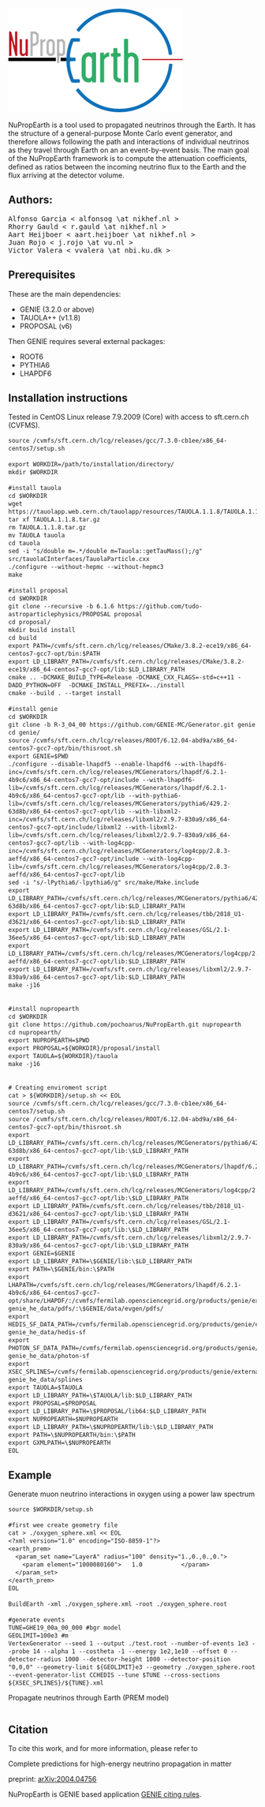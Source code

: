 ![logo](/logo.png)


NuPropEarth is a tool used to propagated neutrinos through the Earth. It has the structure of a general-purpose Monte Carlo event generator, and therefore allows following the path and interactions of individual neutrinos as they travel through Earth on an an event-by-event basis. The main goal of the NuPropEarth framework is to compute the attenuation coefficients, defined as ratios between the incoming neutrino flux to the Earth and the flux arriving at the detector volume.

## Authors: 

<pre>
Alfonso Garcia < alfonsog \at nikhef.nl >
Rhorry Gauld < r.gauld \at nikhef.nl >
Aart Heijboer < aart.heijboer \at nikhef.nl >
Juan Rojo < j.rojo \at vu.nl >
Victor Valera < vvalera \at nbi.ku.dk >
</pre>


## Prerequisites

These are the main dependencies:

- GENIE (3.2.0 or above)
- TAUOLA++ (v1.1.8)
- PROPOSAL (v6)

Then GENIE requires several external packages:

- ROOT6
- PYTHIA6
- LHAPDF6


## Installation instructions

Tested in CentOS Linux release 7.9.2009 (Core) with access to sft.cern.ch (CVFMS).

```
source /cvmfs/sft.cern.ch/lcg/releases/gcc/7.3.0-cb1ee/x86_64-centos7/setup.sh

export WORKDIR=/path/to/installation/directory/
mkdir $WORKDIR

#install tauola
cd $WORKDIR
wget https://tauolapp.web.cern.ch/tauolapp/resources/TAUOLA.1.1.8/TAUOLA.1.1.8.tar.gz
tar xf TAUOLA.1.1.8.tar.gz
rm TAUOLA.1.1.8.tar.gz
mv TAUOLA tauola
cd tauola
sed -i "s/double m=.*/double m=Tauola::getTauMass();/g" src/tauolaCInterfaces/TauolaParticle.cxx
./configure --without-hepmc --without-hepmc3
make

#install proposal
cd $WORKDIR
git clone --recursive -b 6.1.6 https://github.com/tudo-astroparticlephysics/PROPOSAL proposal
cd proposal/
mkdir build install
cd build
export PATH=/cvmfs/sft.cern.ch/lcg/releases/CMake/3.8.2-ece19/x86_64-centos7-gcc7-opt/bin:$PATH
export LD_LIBRARY_PATH=/cvmfs/sft.cern.ch/lcg/releases/CMake/3.8.2-ece19/x86_64-centos7-gcc7-opt/lib:$LD_LIBRARY_PATH
cmake .. -DCMAKE_BUILD_TYPE=Release -DCMAKE_CXX_FLAGS=-std=c++11 -DADD_PYTHON=OFF  -DCMAKE_INSTALL_PREFIX=../install
cmake --build . --target install

#install genie
cd $WORKDIR
git clone -b R-3_04_00 https://github.com/GENIE-MC/Generator.git genie
cd genie/
source /cvmfs/sft.cern.ch/lcg/releases/ROOT/6.12.04-abd9a/x86_64-centos7-gcc7-opt/bin/thisroot.sh
export GENIE=$PWD
./configure --disable-lhapdf5 --enable-lhapdf6 --with-lhapdf6-inc=/cvmfs/sft.cern.ch/lcg/releases/MCGenerators/lhapdf/6.2.1-4b9c6/x86_64-centos7-gcc7-opt/include --with-lhapdf6-lib=/cvmfs/sft.cern.ch/lcg/releases/MCGenerators/lhapdf/6.2.1-4b9c6/x86_64-centos7-gcc7-opt/lib --with-pythia6-lib=/cvmfs/sft.cern.ch/lcg/releases/MCGenerators/pythia6/429.2-63d8b/x86_64-centos7-gcc7-opt/lib --with-libxml2-inc=/cvmfs/sft.cern.ch/lcg/releases/libxml2/2.9.7-830a9/x86_64-centos7-gcc7-opt/include/libxml2 --with-libxml2-lib=/cvmfs/sft.cern.ch/lcg/releases/libxml2/2.9.7-830a9/x86_64-centos7-gcc7-opt/lib --with-log4cpp-inc=/cvmfs/sft.cern.ch/lcg/releases/MCGenerators/log4cpp/2.8.3-aeffd/x86_64-centos7-gcc7-opt/include --with-log4cpp-lib=/cvmfs/sft.cern.ch/lcg/releases/MCGenerators/log4cpp/2.8.3-aeffd/x86_64-centos7-gcc7-opt/lib
sed -i "s/-lPythia6/-lpythia6/g" src/make/Make.include
export LD_LIBRARY_PATH=/cvmfs/sft.cern.ch/lcg/releases/MCGenerators/pythia6/429.2-63d8b/x86_64-centos7-gcc7-opt/lib:$LD_LIBRARY_PATH
export LD_LIBRARY_PATH=/cvmfs/sft.cern.ch/lcg/releases/tbb/2018_U1-d3621/x86_64-centos7-gcc7-opt/lib:$LD_LIBRARY_PATH
export LD_LIBRARY_PATH=/cvmfs/sft.cern.ch/lcg/releases/GSL/2.1-36ee5/x86_64-centos7-gcc7-opt/lib:$LD_LIBRARY_PATH
export LD_LIBRARY_PATH=/cvmfs/sft.cern.ch/lcg/releases/MCGenerators/log4cpp/2.8.3-aeffd/x86_64-centos7-gcc7-opt/lib:$LD_LIBRARY_PATH
export LD_LIBRARY_PATH=/cvmfs/sft.cern.ch/lcg/releases/libxml2/2.9.7-830a9/x86_64-centos7-gcc7-opt/lib:$LD_LIBRARY_PATH
make -j16


#install nupropearth
cd $WORKDIR
git clone https://github.com/pochoarus/NuPropEarth.git nupropearth
cd nupropearth/
export NUPROPEARTH=$PWD
export PROPOSAL=${WORKDIR}/proposal/install
export TAUOLA=${WORKDIR}/tauola
make -j16


# Creating enviroment script
cat > ${WORKDIR}/setup.sh << EOL
source /cvmfs/sft.cern.ch/lcg/releases/gcc/7.3.0-cb1ee/x86_64-centos7/setup.sh
source /cvmfs/sft.cern.ch/lcg/releases/ROOT/6.12.04-abd9a/x86_64-centos7-gcc7-opt/bin/thisroot.sh
export LD_LIBRARY_PATH=/cvmfs/sft.cern.ch/lcg/releases/MCGenerators/pythia6/429.2-63d8b/x86_64-centos7-gcc7-opt/lib:\$LD_LIBRARY_PATH
export LD_LIBRARY_PATH=/cvmfs/sft.cern.ch/lcg/releases/MCGenerators/lhapdf/6.2.1-4b9c6/x86_64-centos7-gcc7-opt/lib:\$LD_LIBRARY_PATH
export LD_LIBRARY_PATH=/cvmfs/sft.cern.ch/lcg/releases/MCGenerators/log4cpp/2.8.3-aeffd/x86_64-centos7-gcc7-opt/lib:\$LD_LIBRARY_PATH
export LD_LIBRARY_PATH=/cvmfs/sft.cern.ch/lcg/releases/tbb/2018_U1-d3621/x86_64-centos7-gcc7-opt/lib:\$LD_LIBRARY_PATH
export LD_LIBRARY_PATH=/cvmfs/sft.cern.ch/lcg/releases/GSL/2.1-36ee5/x86_64-centos7-gcc7-opt/lib:\$LD_LIBRARY_PATH
export LD_LIBRARY_PATH=/cvmfs/sft.cern.ch/lcg/releases/libxml2/2.9.7-830a9/x86_64-centos7-gcc7-opt/lib:\$LD_LIBRARY_PATH
export GENIE=$GENIE
export LD_LIBRARY_PATH=\$GENIE/lib:\$LD_LIBRARY_PATH
export PATH=\$GENIE/bin:\$PATH
export LHAPATH=/cvmfs/sft.cern.ch/lcg/releases/MCGenerators/lhapdf/6.2.1-4b9c6/x86_64-centos7-gcc7-opt/share/LHAPDF/:/cvmfs/fermilab.opensciencegrid.org/products/genie/externals/pochoarus-genie_he_data/pdfs/:\$GENIE/data/evgen/pdfs/
export HEDIS_SF_DATA_PATH=/cvmfs/fermilab.opensciencegrid.org/products/genie/externals/pochoarus-genie_he_data/hedis-sf
export PHOTON_SF_DATA_PATH=/cvmfs/fermilab.opensciencegrid.org/products/genie/externals/pochoarus-genie_he_data/photon-sf
export XSEC_SPLINES=/cvmfs/fermilab.opensciencegrid.org/products/genie/externals/pochoarus-genie_he_data/splines
export TAUOLA=$TAUOLA
export LD_LIBRARY_PATH=\$TAUOLA/lib:$LD_LIBRARY_PATH
export PROPOSAL=$PROPOSAL
export LD_LIBRARY_PATH=\$PROPOSAL/lib64:$LD_LIBRARY_PATH
export NUPROPEARTH=$NUPROPEARTH
export LD_LIBRARY_PATH=\$NUPROPEARTH/lib:\$LD_LIBRARY_PATH
export PATH=\$NUPROPEARTH/bin:\$PATH
export GXMLPATH=\$NUPROPEARTH
EOL
```



## Example

Generate muon neutrino interactions in oxygen using a power law spectrum
```
source $WORKDIR/setup.sh

#first wee create geometry file
cat > ./oxygen_sphere.xml << EOL
<?xml version="1.0" encoding="ISO-8859-1"?>
<earth_prem>
  <param_set name="LayerA" radius="100" density="1.,0.,0.,0.">
    <param element="1000080160">   1.0           </param>
  </param_set>
</earth_prem>
EOL

BuildEarth -xml ./oxygen_sphere.xml -root ./oxygen_sphere.root

#generate events
TUNE=GHE19_00a_00_000 #bgr model
GEOLIMIT=100e3 #m
VertexGenerator --seed 1 --output ./test.root --number-of-events 1e3 --probe 14 --alpha 1 --costheta -1 --energy 1e2,1e10 --offset 0 --detector-radius 1000 --detector-height 1000 --detector-position "0,0,0" --geometry-limit ${GEOLIMIT}e3 --geometry ./oxygen_sphere.root --event-generator-list CCHEDIS --tune $TUNE --cross-sections ${XSEC_SPLINES}/${TUNE}.xml
```

Propagate neutrinos through Earth (PREM model)
```
```

## Citation

To cite this work, and for more information, please refer to

Complete predictions for high-energy neutrino propagation in matter

preprint: [arXiv:2004.04756](https://arxiv.org/abs/2004.04756)

NuPropEarth is GENIE based application [GENIE citing rules](https://hep.ph.liv.ac.uk/~costasa/genie/citing.html).



